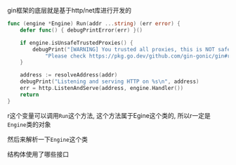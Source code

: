 gin框架的底层就是基于http/net库进行开发的

```go
func (engine *Engine) Run(addr ...string) (err error) {
	defer func() { debugPrintError(err) }()

	if engine.isUnsafeTrustedProxies() {
		debugPrint("[WARNING] You trusted all proxies, this is NOT safe. We recommend you to set a value.\n" +
			"Please check https://pkg.go.dev/github.com/gin-gonic/gin#readme-don-t-trust-all-proxies for details.")
	}

	address := resolveAddress(addr)
	debugPrint("Listening and serving HTTP on %s\n", address)
	err = http.ListenAndServe(address, engine.Handler())
	return
}
```
r这个变量可以调用`Run`这个方法, 这个方法属于Egine这个类的, 所以r一定是`Engine`类的对象

然后来解析一下`Engine`这个类

结构体使用了哪些接口
```go


```
